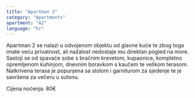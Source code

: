 ```yaml
---
title: "Apartman 2"
category: "Apartments"
apartment: "A2"
language: "hr"
---
```


Apartman 2 se nalazi u odvojenom objektu od glavne kuće te zbog toga imate veću privatnost, ali nažalost nedostaje mu direktan pogled na more. Sastoji se od spavaće sobe s bračnim krevetom, kupaonice, kompletno opremljenom kuhinjom, dnevnim boravkom s kaučem te velikom terasom. Natkrivena terasa je popunjena sa stolom i garniturom za sjedenje te je savršena za večeru u sutonu.

Cijena noćenja: 80€
